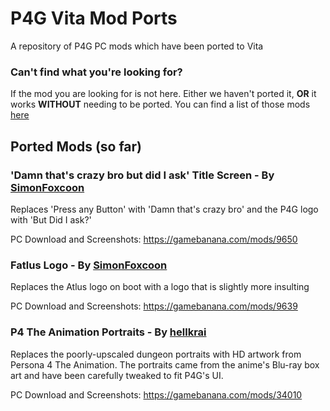 # P4G Vita Mod Ports
A repository of P4G PC mods which have been ported to Vita


### Can't find what you're looking for?
If the mod you are looking for is not here. Either we haven't ported it, **OR** it works **WITHOUT** needing to be ported. You can find a list of those mods [here](https://github.com/ARandomGuy231/p4gvitamodports/blob/main/Mods%20that%20work%20without%20needing%20a%20Port.md)

## Ported Mods (so far)
### 'Damn that's crazy bro but did I ask' Title Screen - By [SimonFoxcoon](https://gamebanana.com/members/1652560)
Replaces 'Press any Button' with 'Damn that's crazy bro' and the P4G logo with 'But Did I ask?'

PC Download and Screenshots: https://gamebanana.com/mods/9650

### Fatlus Logo - By [SimonFoxcoon](https://gamebanana.com/members/1652560)
Replaces the Atlus logo on boot with a logo that is slightly more insulting

PC Download and Screenshots: https://gamebanana.com/mods/9639

### P4 The Animation Portraits - By [hellkrai](https://gamebanana.com/members/1559466)
Replaces the poorly-upscaled dungeon portraits with HD artwork from Persona 4 The Animation.
The portraits came from the anime's Blu-ray box art and have been carefully tweaked to fit P4G's UI.

PC Download and Screenshots: https://gamebanana.com/mods/34010
